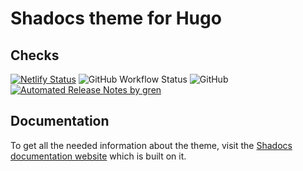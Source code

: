# Shadocs theme for Hugo

## Checks

[![Netlify Status](https://api.netlify.com/api/v1/badges/39769192-125e-4cd6-adcd-481b3da43811/deploy-status)](https://app.netlify.com/sites/shadocs/deploys)
![GitHub Workflow Status](https://img.shields.io/github/workflow/status/jgazeau/shadocs/Main?label=Hugo%20build)
![GitHub](https://img.shields.io/github/license/jgazeau/shadocs)
[![Automated Release Notes by gren](https://img.shields.io/badge/%F0%9F%A4%96-release%20notes-00B2EE.svg)](https://github-tools.github.io/github-release-notes/)

## Documentation

To get all the needed information about the theme, visit the [Shadocs documentation website](https://shadocs.netlify.app/) which is built on it.